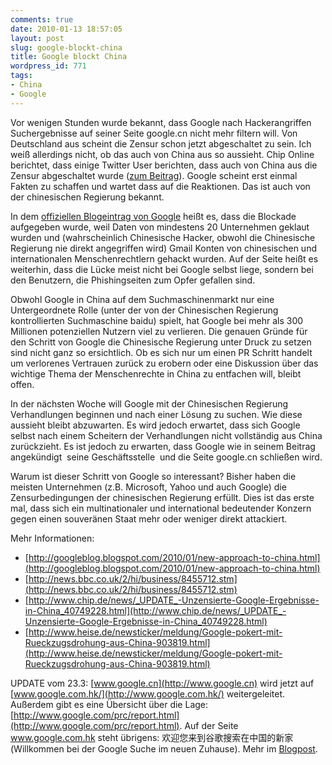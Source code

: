 ```yaml
---
comments: true
date: 2010-01-13 18:57:05
layout: post
slug: google-blockt-china
title: Google blockt China
wordpress_id: 771
tags:
- China
- Google
---
```


Vor wenigen Stunden wurde bekannt, dass Google nach Hackerangriffen Suchergebnisse auf seiner Seite google.cn nicht mehr filtern will. Von Deutschland aus scheint die Zensur schon jetzt abgeschaltet zu sein. Ich weiß allerdings nicht, ob das auch von China aus so aussieht. Chip Online berichtet, dass einige Twitter User berichten, dass auch von China aus die Zensur abgeschaltet wurde ([zum Beitrag](http://www.chip.de/news/_UPDATE_-Unzensierte-Google-Ergebnisse-in-China_40749228.html)). Google scheint erst einmal Fakten zu schaffen und wartet dass auf die Reaktionen. Das ist auch von der chinesischen Regierung bekannt.

In dem [offiziellen Blogeintrag von Google](http://googleblog.blogspot.com/2010/01/new-approach-to-china.html) heißt es, dass die Blockade aufgegeben wurde, weil Daten von mindestens 20 Unternehmen geklaut wurden und (wahrscheinlich Chinesische Hacker, obwohl die Chinesische Regierung nie direkt angegriffen wird) Gmail Konten von chinesischen und internationalen Menschenrechtlern gehackt wurden. Auf der Seite heißt es weiterhin, dass die Lücke meist nicht bei Google selbst liege, sondern bei den Benutzern, die Phishingseiten zum Opfer gefallen sind.

Obwohl Google in China auf dem Suchmaschinenmarkt nur eine Untergeordnete Rolle (unter der von der Chinesischen Regierung kontrollierten Suchmaschine baidu) spielt, hat Google bei mehr als 300 Millionen potenziellen Nutzern viel zu verlieren. Die genauen Gründe für den Schritt von Google die Chinesische Regierung unter Druck zu setzen sind nicht ganz so ersichtlich. Ob es sich nur um einen PR Schritt handelt um verlorenes Vertrauen zurück zu erobern oder eine Diskussion über das wichtige Thema der Menschenrechte in China zu entfachen will, bleibt offen.

In der nächsten Woche will Google mit der Chinesischen Regierung Verhandlungen beginnen und nach einer Lösung zu suchen. Wie diese aussieht bleibt abzuwarten. Es wird jedoch erwartet, dass sich Google selbst nach einem Scheitern der Verhandlungen nicht vollständig aus China zurückzieht. Es ist jedoch zu erwarten, dass Google wie in seinem Beitrag angekündigt  seine Geschäftsstelle  und die Seite google.cn schließen wird.

Warum ist dieser Schritt von Google so interessant? Bisher haben die meisten Unternehmen (z.B. Microsoft, Yahoo und auch Google) die Zensurbedingungen der chinesischen Regierung erfüllt. Dies ist das erste mal, dass sich ein multinationaler und international bedeutender Konzern gegen einen souveränen Staat mehr oder weniger direkt attackiert.

Mehr Informationen:

  * [http://googleblog.blogspot.com/2010/01/new-approach-to-china.html](http://googleblog.blogspot.com/2010/01/new-approach-to-china.html)
  * [http://news.bbc.co.uk/2/hi/business/8455712.stm](http://news.bbc.co.uk/2/hi/business/8455712.stm)
  * [http://www.chip.de/news/_UPDATE_-Unzensierte-Google-Ergebnisse-in-China_40749228.html](http://www.chip.de/news/_UPDATE_-Unzensierte-Google-Ergebnisse-in-China_40749228.html)
  * [http://www.heise.de/newsticker/meldung/Google-pokert-mit-Rueckzugsdrohung-aus-China-903819.html](http://www.heise.de/newsticker/meldung/Google-pokert-mit-Rueckzugsdrohung-aus-China-903819.html)

UPDATE vom 23.3: [www.google.cn](http://www.google.cn) wird jetzt auf [www.google.com.hk/](http://www.google.com.hk/) weitergeleitet. Außerdem gibt es eine Übersicht über die Lage: [http://www.google.com/prc/report.html](http://www.google.com/prc/report.html).
Auf der Seite www.google.com.hk steht übrigens: 欢迎您来到谷歌搜索在中国的新家 (Willkommen bei der Google Suche im neuen Zuhause). Mehr im [Blogpost](http://googleblog.blogspot.com/2010/03/new-approach-to-china-update.html).
